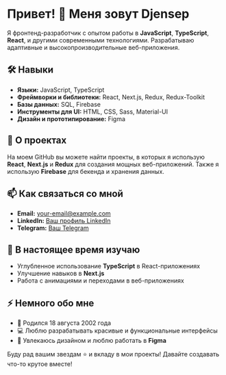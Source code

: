 # Привет! 👋 Меня зовут Djensep

Я фронтенд-разработчик с опытом работы в **JavaScript**, **TypeScript**, **React**, и другими современными технологиями. Разрабатываю адаптивные и высокопроизводительные веб-приложения. 

## 🛠️ Навыки
- **Языки:** JavaScript, TypeScript
- **Фреймворки и библиотеки:** React, Next.js, Redux, Redux-Toolkit
- **Базы данных:** SQL, Firebase
- **Инструменты для UI:** HTML, CSS, Sass, Material-UI
- **Дизайн и прототипирование:** Figma

## 🚀 О проектах
На моем GitHub вы можете найти проекты, в которых я использую **React**, **Next.js** и **Redux** для создания мощных веб-приложений. Также я использую **Firebase** для бекенда и хранения данных.

## 📫 Как связаться со мной
- **Email:** [your-email@example.com](mailto:your-email@example.com)
- **LinkedIn:** [Ваш профиль LinkedIn](https://www.linkedin.com/in/ваш-профиль)
- **Telegram:** [Ваш Telegram](https://t.me/ваш-username)

## 🌱 В настоящее время изучаю
- Углубленное использование **TypeScript** в React-приложениях
- Улучшение навыков в **Next.js**
- Работа с анимациями и переходами в веб-приложениях

## ⚡ Немного обо мне
- 🎂 Родился 18 августа 2002 года
- 💻 Люблю разрабатывать красивые и функциональные интерфейсы
- 🎨 Увлекаюсь дизайном и люблю работать в **Figma**

Буду рад вашим звездам ⭐ и вкладу в мои проекты! Давайте создавать что-то крутое вместе!
